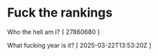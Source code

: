 # Fuck the rankings

Who the hell am I?
{ 27860680 }

What fucking year is it?
[ 2025-03-22T13:53:20Z ]
